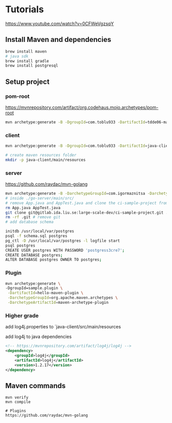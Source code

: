 # Tutorials

https://www.youtube.com/watch?v=0CFWeVgzsqY

## Install Maven and dependencies

```sh
brew install maven
# java sdk
brew install gradle
brew install postgresql
```

## Setup project

### pom-root

https://mvnrepository.com/artifact/org.codehaus.mojo.archetypes/pom-root

```sh
mvn archetype:generate -B -DgroupId=com.toblu933 -DartifactId=tdde06-maven -DarchetypeGroupId=org.codehaus.mojo.archetypes  -DarchetypeArtifactId=pom-root -DinteractiveMode=false
```

### client

```sh
mvn archetype:generate -B -DgroupId=com.toblu933 -DartifactId=java-client -DarchetypeGroupId=org.apache.maven.archetypes

# create maven resources folder
mkdir -p java-client/main/resources
```

### server

https://github.com/raydac/mvn-golang

```sh
mvn archetype:generate -B -DarchetypeGroupId=com.igormaznitsa -DarchetypeArtifactId=mvn-golang-hello -DarchetypeVersion=2.2.0 -DgroupId=com.toblu933 -DartifactId=go-server -Dversion=1.0-SNAPSHOT
# inside ./go-server/main/src/
# remove App.java and AppTest.java and clone the ci-sample-project from git
rm App.java AppTest.java
git clone git@gitlab.ida.liu.se:large-scale-dev/ci-sample-project.git .
rm -rf .git # remove git
# add database schema

initdb /usr/local/var/postgres
psql -f schema.sql postgres
pg_ctl -D /usr/local/var/postgres -l logfile start
psql postgres
CREATE USER postgres WITH PASSWORD 'postgress3cre7';
CREATE DATABASE postgres;
ALTER DATABASE postgres OWNER TO postgres;
```

### Plugin

```sh
mvn archetype:generate \
-DgroupId=sample.plugin \
 -DartifactId=hello-maven-plugin \
 -DarchetypeGroupId=org.apache.maven.archetypes \
 -DarchetypeArtifactId=maven-archetype-plugin
```

### Higher grade

add log4j.properties to `java-client/src/main/resources

add log4j to java dependencies

```xml
<!-- https://mvnrepository.com/artifact/log4j/log4j -->
<dependency>
    <groupId>log4j</groupId>
    <artifactId>log4j</artifactId>
    <version>1.2.17</version>
</dependency>
```

## Maven commands

```
mvn verify
mvn compile
```

```
# Plugins
https://github.com/raydac/mvn-golang
```
